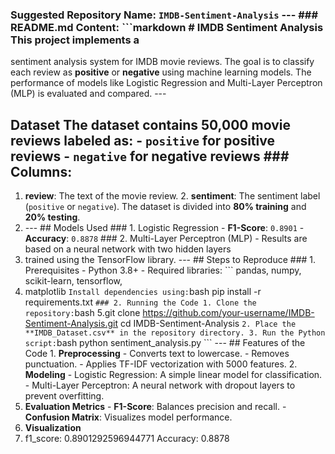 ### Suggested Repository Name: `IMDB-Sentiment-Analysis` --- ### README.md Content: ```markdown # IMDB Sentiment Analysis This project implements a 
sentiment analysis system for IMDB movie reviews. The goal is to classify each review as **positive** or **negative** using machine learning models.
The performance of models like Logistic Regression and Multi-Layer Perceptron (MLP) is evaluated and compared. --- 
## Dataset The dataset contains **50,000 movie reviews** labeled as: - `positive` for positive reviews - `negative` for negative reviews ### Columns:
1. **review**: The text of the movie review. 2. **sentiment**: The sentiment label (`positive` or `negative`). The dataset is divided into **80% training** and **20% testing**.
2.  --- ## Models Used ### 1. Logistic Regression - **F1-Score**: `0.8901` - **Accuracy**: `0.8878` ### 2. Multi-Layer Perceptron (MLP) - Results are based on a neural network with two hidden layers
3.   trained using the TensorFlow library. --- ## Steps to Reproduce ### 1. Prerequisites - Python 3.8+ - Required libraries: ``` pandas, numpy, scikit-learn, tensorflow,
4.    matplotlib ``` Install dependencies using: ```bash pip install -r requirements.txt ``` ### 2. Running the Code 1. Clone the repository: ```bash
5.git clone https://github.com/your-username/IMDB-Sentiment-Analysis.git cd IMDB-Sentiment-Analysis ``` 2. Place the **IMDB_Dataset.csv** in the
   repository directory. 3. Run the Python script: ```bash python sentiment_analysis.py ``` --- ## Features of the Code 1. **Preprocessing** -
   Converts text to lowercase. - Removes punctuation. - Applies TF-IDF vectorization with 5000 features. 2. **Modeling** - Logistic Regression:
   A simple linear model for classification. - Multi-Layer Perceptron: A neural network with dropout layers to prevent overfitting.
6. **Evaluation Metrics** - **F1-Score**: Balances precision and recall. - **Confusion Matrix**: Visualizes model performance.
7.  **Visualization**
8. f1_score: 0.8901292596944771
Accuracy: 0.8878
